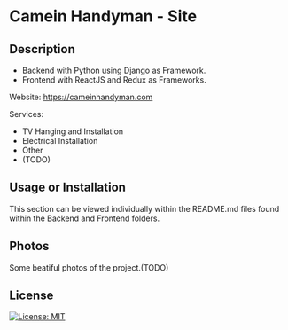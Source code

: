 # Camein Handyman - Site

## Description

- Backend with Python using Django as Framework.
- Frontend with ReactJS and Redux as Frameworks.

Website: https://cameinhandyman.com

Services:

- TV Hanging and Installation
- Electrical Installation
- Other
- (TODO)

## Usage or Installation

This section can be viewed individually within the README.md files found within the Backend and Frontend folders.

## Photos

Some beatiful photos of the project.(TODO)

## License

[![License: MIT](https://img.shields.io/badge/License-MIT-yellow.svg)](https://opensource.org/licenses/MIT)
